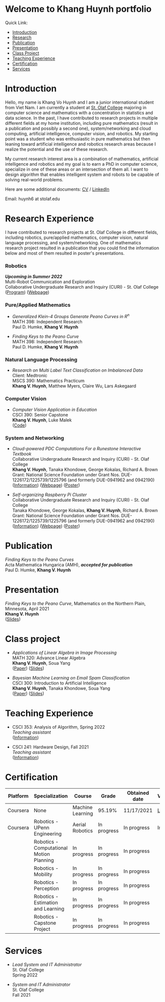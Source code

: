 # Welcome to Khang Huynh portfolio
Quick Link:
* [Introduction](#introduction)
* [Research](#research-experience)
* [Publication](#publication)
* [Presentation](#presentation)
* [Class Project](#class-project)
* [Teaching Experience](#teaching-experience)
* [Certification](#certification)
* [Services](#services)

# Introduction
Hello, my name is Khang Vo Huynh and I am a junior international student from Viet Nam. I am currently a student at [St. Olaf College](https://wp.stolaf.edu/) majoring in computer science and mathematics with a concentration in statistics and data science. In the past, I have contributed to research projects in multiple different fields at my home institution, including pure mathematics (result in a publication and possibly a second one), system/networking and cloud computing, artificial intelligence, computer vision, and robotics. My starting point was a student who was enthusiastic in pure mathematics but then leaning toward artificial intelligence and robotics research areas because I realize the potential and the use of these research.

My current research interest area is a combination of mathematics, artificial intelligence and robotics and my goal is to earn a PhD in computer science, specialize in one of these areas or an intersection of them all. I want to design algorithm that enables intelligent system and robots to be capable of solving real-world problems.

Here are some additional documents: [CV](https://hvkhcm.github.io/folder/Khang%20Vo%20Huynh%20-%20CV.pdf) / [LinkedIn](https://www.linkedin.com/in/khang-huynh-353242208/)

Email: huynh6 at stolaf.edu

# **Research Experience**
I have contributed to research projects at St. Olaf College in different fields, including robotics, pure/applied mathematics, computer vision, natural language processing, and system/networking. One of mathematics research project resulted in a publication that you could find the information below and most of them resulted in poster's presentations.

### Robotics
  __*Upcoming in Summer 2022*__\
  Multi-Robot Communication and Exploration\
  Collaborative Undergraduate Research and Inquiry (CURI) - St. Olaf College\
  ([Program](https://wp.stolaf.edu/curi/)) ([Webpage](https://elevator.stolaf.edu/curi/asset/viewAsset/61dca1e7494fb65fd5148935))

### Pure/Applied Mathematics
* *Generalized Klein-4 Groups Generate Peano Curves in R<sup>n</sup>*\
  MATH 398: Independent Research\
  Paul D. Humke, **Khang V. Huynh**
  
* *Finding Keys to the Peano Curve*\
  MATH 398: Independent Research\
  Paul D. Humke, **Khang V. Huynh**

### Natural Language Processing
 * *Research on Multi Label Text Classification on Imbalanced Data*\
  Client: Medtronic\
  MSCS 390: Mathematics Practicum\
  **Khang V. Huynh**, Matthew Myers, Claire Wu, Lars Askegaard
  
### Computer Vision
* *Computer Vision Application in Education*\
  CSCI 390: Senior Capstone\
  **Khang V. Huynh**, Luke Malek\
  ([Code](https://github.com/HVKHCM/Capstone---Computer-Vision))
  
### System and Networking
* *Cloud-powered PDC Computations For a Runestone Interactive Textbook*\
  Collaborative Undergraduate Research and Inquiry (CURI) - St. Olaf College\
  **Khang V. Huynh**, Tanaka Khondowe, George Kokalas, Richard A. Brown\
  Grant: National Science Foundation under Grant Nos. DUE-1226172/1225739/1225796 (and formerly DUE-0941962 and 0942190)\
  ([Information](https://csinparallel.org/index.html)) ([Webpage](https://elevator.stolaf.edu/curi/asset/viewAsset/6026af23a888b219bd7dff06)) ([Poster](https://HVKHCM.github.io/folder/Kubernetes%2BCkubed%20poster.pdf))

* *Self-organizing Raspberry Pi Cluster*\
  Collaborative Undergraduate Research and Inquiry (CURI) - St. Olaf College\
  Tanaka Khondowe, George Kokalas, **Khang V. Huynh**, Richard A. Brown\
  Grant: National Science Foundation under Grant Nos. DUE-1226172/1225739/1225796 (and formerly DUE-0941962 and 0942190)\
  ([Information](https://csinparallel.org/index.html)) ([Webpage](https://elevator.stolaf.edu/curi/asset/viewAsset/6026af23a888b219bd7dff06)) ([Poster](https://HVKHCM.github.io/folder/Tanaka%20Khondowe%2C%20KOKALAS%2C%20HUYNH%2C%20BROWN_CURI_2021_Poster.pptx.pdf))



# **Publication**

*Finding Keys to the Peano Curves*\
Acta Mathematica Hungarica (AMH), __*accepted for publication*__\
Paul D. Humke, **Khang V. Huynh**

# **Presentation**
*Finding Keys to the Peano Curve*, Mathematics on the Northern Plain, Minnesota, April 2021\
**Khang V. Huynh**\
([Slides](https://hvkhcm.github.io/folder/MNP-presentation.pdf))

# **Class project**
* *Applications of Linear Algebra in Image Processing*\
  MATH 320: Advance Linear Algebra\
  **Khang V. Huynh**, Soua Yang\
  ([Paper](https://HVKHCM.github.io/folder/KhangSoua%20-%20Final%20Paper.pdf)) ([Slides](https://HVKHCM.github.io/folder/Math%20Final%20Project.pdf))

* *Bayesian Machine Learning on Email Spam Classification* \
  CSCI 300: Introduction to Artificial Intelligence\
  **Khang V. Huynh**, Tanaka Khondowe, Soua Yang\
  ([Paper](https://HVKHCM.github.io/folder/Project_report_AAMAS_format.pdf)) ([Slides](https://HVKHCM.github.io/folder/AI%20Final%20Presentation_%20TanakaSouaKhang.pdf))

# **Teaching Experience**
* CSCI 353: Analysis of Algorithm, Spring 2022\
*Teaching assistant*\
([Information](https://catalog.stolaf.edu/search/?P=CSCI%20353))

* CSCI 241: Hardware Design, Fall 2021\
*Teaching assistant*\
([Information](https://catalog.stolaf.edu/search/?P=CSCI%20241))

# **Certification**

Platform | Specialization | Course | Grade | Obtained date | Verification
-------- | -------------- | ------ | ----- | ------------- | ------------
Coursera | None | Machine Learning | 95.19% | 11/17/2021 | [Link](https://coursera.org/share/323537d57103ab896850fbe64d230d9b)
Coursera | Robotics - UPenn Engineering | Aerial Robotics | In progress | In progress | In progress
| | Robotics - Computational Motion Planning | In progress | In progress | In progress
| | Robotics - Mobility | In progress | In progress | In progress 
| | Robotics - Perception | In progress | In progress | In progress
| | Robotics - Estimation and Learning | In progress | In progress | In progress
| | Robotics - Capstone Project | In progress | In progress | In progress


# **Services**

* *Lead System and IT Administrator*\
  St. Olaf College\
  Spring 2022
  
* *System and IT Administrator*\
  St. Olaf College\
  Fall 2021
